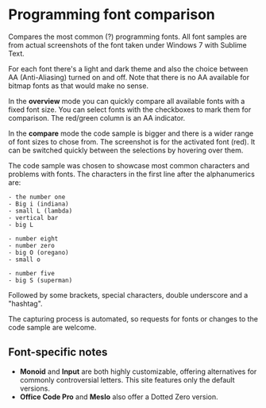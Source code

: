 # Programming font comparison

Compares the most common (?) programming fonts. All font samples are from actual screenshots of the font taken under Windows 7 with Sublime Text.
 
For each font there's a light and dark theme and also the choice between AA (Anti-Aliasing) turned on and off. Note that there is no AA available for bitmap fonts as that would make no sense.
 
In the **overview** mode you can quickly compare all available fonts with a fixed font size. You can select fonts with the checkboxes to mark them for comparison. The red/green column is an AA indicator.
 
In the **compare** mode the code sample is bigger and there is a wider range of font sizes to chose from. The screenshot is for the activated font (red). It can be switched quickly between the selections by hovering over them.

The code sample was chosen to showcase most common characters and problems with fonts. The characters in the first line after the alphanumerics are:

	- the number one
	- Big i (indiana)
	- small L (lambda)
	- vertical bar
	- big L
	
	- number eight
	- number zero
	- big O (oregano)
	- small o
	
	- number five
	- big S (superman)
	
Followed by some brackets, special characters, double underscore and a "hashtag".

The capturing process is automated, so requests for fonts or changes to the code sample are welcome.

## Font-specific notes
- **Monoid** and **Input** are both highly customizable, offering alternatives for commonly controversial letters. This site features only the default versions.
- **Office Code Pro** and **Meslo** also offer a Dotted Zero version.
